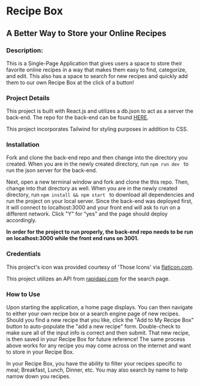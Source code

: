 # Recipe Box
## A Better Way to Store your Online Recipes

### Description:
This is a Single-Page Application that gives users a space to store their favorite online recipes in a way that makes them easy to find, categorize, and edit. This also has a space to search for new recipes and quickly add them to our own Recipe Box at the click of a button!

### Project Details
This project is built with React.js and utilizes a db.json to act as a server the back-end. The repo for the back-end can be found [HERE](https://github.com/andrewasmit/recipe-box_back). 

This project incorporates Tailwind for styling purposes in addition to CSS.

### Installation
Fork and clone the back-end repo and then change into the directory you created.
When you are in the newly created directory, run ```npm run dev ``` to run the json server for the back-end.

Next, open a new terminal window and fork and clone the this repo. Then, change into that directory as well.
When you are in the newly created directory, run ```npm install && npm start ``` to download all dependencies and run the project on your local server. Since the back-end was deployed first, it will connect to localhost:3000 and your front end will ask to run on a different network. Click "Y" for "yes" and the page should deploy accordingly.

**In order for the project to run properly, the back-end repo needs to be run on localhost:3000 while the front end runs on 3001.**

### Credentials
This project's icon was provided courtesy of 'Those Icons' via [flaticon.com](https://www.flaticon.com/).

This project utilizes an API from [rapidapi.com](https://rapidapi.com/hub) for the search page.

### How to Use
Upon starting the application, a home page displays. You can then navigate to either your own recipe box or a search engine page of new recipes. Should you find a new recipe that you like, click the "Add to My Recipe Box" button to auto-populate the "add a new recipe" form. Double-check to make sure all of the input info is correct and then submit. That new recipe, is then saved in your Recipe Box for future reference! The same process above works for any recipe you may come across on the internet and want to store in your Recipe Box.

In your Recipe Box, you have the ability to filter your recipes specific to meal; Breakfast, Lunch, Dinner, etc. You may also search by name to help narrow down you recipes.
